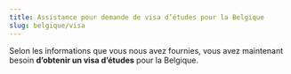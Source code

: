 ```yaml
---
title: Assistance pour demande de visa d’études pour la Belgique
slug: belgique/visa
---
```

Selon les informations que vous nous avez fournies, vous avez maintenant besoin **d’obtenir un visa d’études** pour la Belgique.
